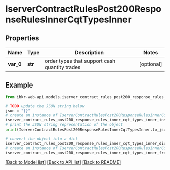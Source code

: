 # IserverContractRulesPost200ResponseRulesInnerCqtTypesInner


## Properties

Name | Type | Description | Notes
------------ | ------------- | ------------- | -------------
**var_0** | **str** | order types that support cash quantity trades | [optional] 

## Example

```python
from ibkr-web-api.models.iserver_contract_rules_post200_response_rules_inner_cqt_types_inner import IserverContractRulesPost200ResponseRulesInnerCqtTypesInner

# TODO update the JSON string below
json = "{}"
# create an instance of IserverContractRulesPost200ResponseRulesInnerCqtTypesInner from a JSON string
iserver_contract_rules_post200_response_rules_inner_cqt_types_inner_instance = IserverContractRulesPost200ResponseRulesInnerCqtTypesInner.from_json(json)
# print the JSON string representation of the object
print(IserverContractRulesPost200ResponseRulesInnerCqtTypesInner.to_json())

# convert the object into a dict
iserver_contract_rules_post200_response_rules_inner_cqt_types_inner_dict = iserver_contract_rules_post200_response_rules_inner_cqt_types_inner_instance.to_dict()
# create an instance of IserverContractRulesPost200ResponseRulesInnerCqtTypesInner from a dict
iserver_contract_rules_post200_response_rules_inner_cqt_types_inner_from_dict = IserverContractRulesPost200ResponseRulesInnerCqtTypesInner.from_dict(iserver_contract_rules_post200_response_rules_inner_cqt_types_inner_dict)
```
[[Back to Model list]](../README.md#documentation-for-models) [[Back to API list]](../README.md#documentation-for-api-endpoints) [[Back to README]](../README.md)


